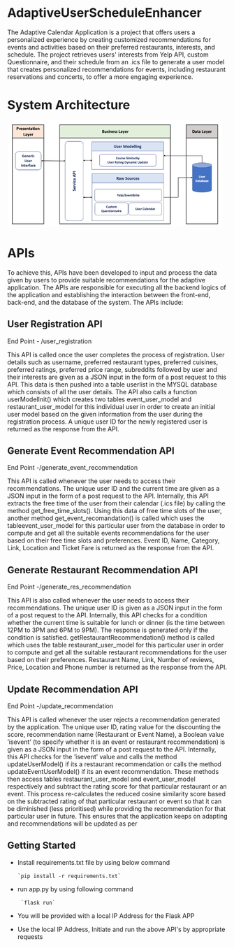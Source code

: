 # AdaptiveUserScheduleEnhancer #

The Adaptive Calendar Application is a project that offers users a personalized experience by creating customized recommendations for events and activities based on their preferred restaurants, interests, and schedule. The project retrieves users' interests from Yelp API, custom Questionnaire, and their schedule from an .ics file to generate a user model that creates personalized recommendations for events, including restaurant reservations and concerts, to offer a more engaging experience.

# System Architecture #

![Screenshot](architecture.png)

# APIs #

To achieve this, APIs have been developed to input and process the data given by users to provide suitable recommendations for the adaptive application. The APIs are responsible for executing all the backend logics of the application and establishing the interaction between the front-end, back-end, and the database of the system. The APIs include:

## User Registration API ##

End Point - /user_registration

This API is called once the user completes the process of registration. User details
such as username, preferred restaurant types, preferred cuisines, preferred ratings,
preferred price range, subreddits followed by user and their interests are given as a
JSON input in the form of a post request to this API. This data is then pushed into
a table userlist in the MYSQL database which consists of all the user details. The
API also calls a function userModelInit() which creates two tables event_user_model
and restaurant_user_model for this individual user in order to create an initial user
model based on the given information from the user during the registration process.
A unique user ID for the newly registered user is returned as the response from the
API.

## Generate Event Recommendation API ##

End Point -/generate_event_recommendation


This API is called whenever the user needs to access their recommendations. The
unique user ID and the current time are given as a JSON input in the form of a post
request to the API. Internally, this API extracts the free time of the user from their
calendar (.ics file) by calling the method get_free_time_slots(). Using this data
of free time slots of the user, another method get_event_recomandation() is called
which uses the tableevent_user_model for this particular user from the database in
order to compute and get all the suitable events recommendations for the user based
on their free time slots and preferences. Event ID, Name, Category, Link, Location
and Ticket Fare is returned as the response from the API.

## Generate Restaurant Recommendation API ##

End Point -/generate_res_recommendation


This API is also called whenever the user needs to access their recommendations.
The unique user ID is given as a JSON input in the form of a post request to the API.
Internally, this API checks for a condition whether the current time is suitable for
lunch or dinner (is the time between 12PM to 3PM and 6PM to 9PM). The response is
generated only if the condition is satisfied. getRestaurantRecommendation() method
is called which uses the table restaurant_user_model for this particular user in order
to compute and get all the suitable restaurant recommendations for the user based on
their preferences. Restaurant Name, Link, Number of reviews, Price, Location and
Phone number is returned as the response from the API.

## Update Recommendation API ##

End Point -/update_recommendation


This API is called whenever the user rejects a recommendation generated by the
application. The unique user ID, rating value for the discounting the score, recommendation name (Restaurant or Event Name), a Boolean value ’isevent’ (to specify
whether it is an event or restaurant recommendation) is given as a JSON input in the
form of a post request to the API. Internally, this API checks for the ’isevent’ value
and calls the method updateUserModel() if its a restaurant recommendation or calls
the method updateEventUserModel() if its an event recommendation. These methods then access tables restaurant_user_model and event_user_model respectively
and subtract the rating score for that particular restaurant or an event. This process re-calculates the reduced cosine similarity score based on the subtracted rating
of that particular restaurant or event so that it can be diminished (less prioritised)
while providing the recommendation for that particular user in future. This ensures
that the application keeps on adapting and recommendations will be updated as per

## Getting Started ##

 - Install requirements.txt file by using below command
 
       `pip install -r requirements.txt`

 - run app.py by using following command
 
        `flask run`

 - You will be provided with a local IP Address for the Flask APP

 - Use the local IP Address, Initiate and run the above API's by appropriate requests

